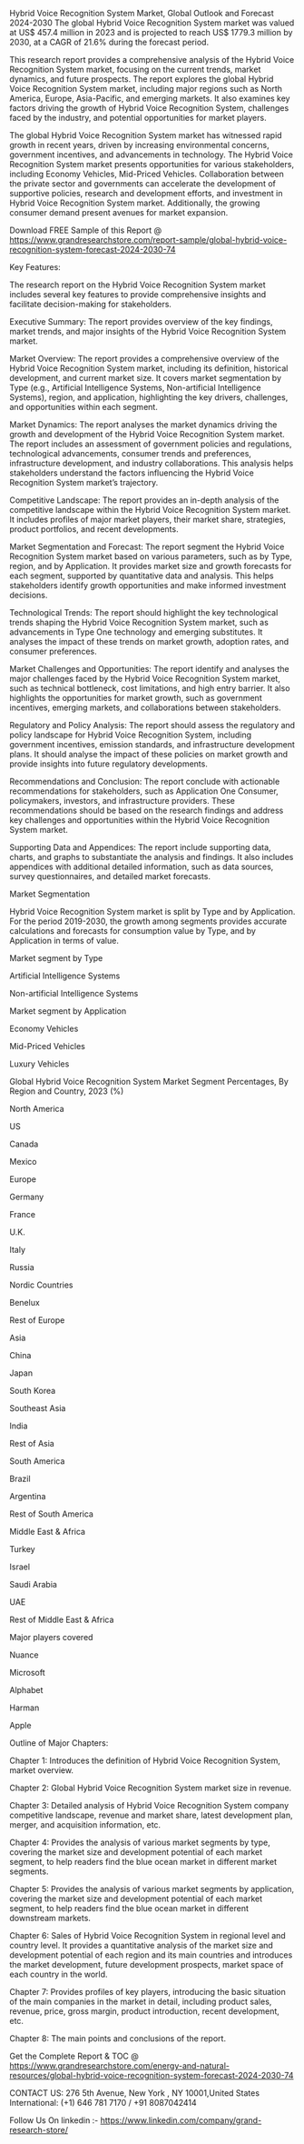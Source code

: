 Hybrid Voice Recognition System Market, Global Outlook and Forecast 2024-2030
The global Hybrid Voice Recognition System market was valued at US$ 457.4 million in 2023 and is projected to reach US$ 1779.3 million by 2030, at a CAGR of 21.6% during the forecast period.

This research report provides a comprehensive analysis of the Hybrid Voice Recognition System market, focusing on the current trends, market dynamics, and future prospects. The report explores the global Hybrid Voice Recognition System market, including major regions such as North America, Europe, Asia-Pacific, and emerging markets. It also examines key factors driving the growth of Hybrid Voice Recognition System, challenges faced by the industry, and potential opportunities for market players.

The global Hybrid Voice Recognition System market has witnessed rapid growth in recent years, driven by increasing environmental concerns, government incentives, and advancements in technology. The Hybrid Voice Recognition System market presents opportunities for various stakeholders, including Economy Vehicles, Mid-Priced Vehicles. Collaboration between the private sector and governments can accelerate the development of supportive policies, research and development efforts, and investment in Hybrid Voice Recognition System market. Additionally, the growing consumer demand present avenues for market expansion.

Download FREE Sample of this Report @ https://www.grandresearchstore.com/report-sample/global-hybrid-voice-recognition-system-forecast-2024-2030-74

Key Features:

The research report on the Hybrid Voice Recognition System market includes several key features to provide comprehensive insights and facilitate decision-making for stakeholders.

Executive Summary: The report provides overview of the key findings, market trends, and major insights of the Hybrid Voice Recognition System market.

Market Overview: The report provides a comprehensive overview of the Hybrid Voice Recognition System market, including its definition, historical development, and current market size. It covers market segmentation by Type (e.g., Artificial Intelligence Systems, Non-artificial Intelligence Systems), region, and application, highlighting the key drivers, challenges, and opportunities within each segment.

Market Dynamics: The report analyses the market dynamics driving the growth and development of the Hybrid Voice Recognition System market. The report includes an assessment of government policies and regulations, technological advancements, consumer trends and preferences, infrastructure development, and industry collaborations. This analysis helps stakeholders understand the factors influencing the Hybrid Voice Recognition System market’s trajectory.

Competitive Landscape: The report provides an in-depth analysis of the competitive landscape within the Hybrid Voice Recognition System market. It includes profiles of major market players, their market share, strategies, product portfolios, and recent developments.

Market Segmentation and Forecast: The report segment the Hybrid Voice Recognition System market based on various parameters, such as by Type, region, and by Application. It provides market size and growth forecasts for each segment, supported by quantitative data and analysis. This helps stakeholders identify growth opportunities and make informed investment decisions.

Technological Trends: The report should highlight the key technological trends shaping the Hybrid Voice Recognition System market, such as advancements in Type One technology and emerging substitutes. It analyses the impact of these trends on market growth, adoption rates, and consumer preferences.

Market Challenges and Opportunities: The report identify and analyses the major challenges faced by the Hybrid Voice Recognition System market, such as technical bottleneck, cost limitations, and high entry barrier. It also highlights the opportunities for market growth, such as government incentives, emerging markets, and collaborations between stakeholders.

Regulatory and Policy Analysis: The report should assess the regulatory and policy landscape for Hybrid Voice Recognition System, including government incentives, emission standards, and infrastructure development plans. It should analyse the impact of these policies on market growth and provide insights into future regulatory developments.

Recommendations and Conclusion: The report conclude with actionable recommendations for stakeholders, such as Application One Consumer, policymakers, investors, and infrastructure providers. These recommendations should be based on the research findings and address key challenges and opportunities within the Hybrid Voice Recognition System market.

Supporting Data and Appendices: The report include supporting data, charts, and graphs to substantiate the analysis and findings. It also includes appendices with additional detailed information, such as data sources, survey questionnaires, and detailed market forecasts.

Market Segmentation

Hybrid Voice Recognition System market is split by Type and by Application. For the period 2019-2030, the growth among segments provides accurate calculations and forecasts for consumption value by Type, and by Application in terms of value.

Market segment by Type

Artificial Intelligence Systems

Non-artificial Intelligence Systems

Market segment by Application

Economy Vehicles

Mid-Priced Vehicles

Luxury Vehicles

Global Hybrid Voice Recognition System Market Segment Percentages, By Region and Country, 2023 (%)

North America

US

Canada

Mexico

Europe

Germany

France

U.K.

Italy

Russia

Nordic Countries

Benelux

Rest of Europe

Asia

China

Japan

South Korea

Southeast Asia

India

Rest of Asia

South America

Brazil

Argentina

Rest of South America

Middle East & Africa

Turkey

Israel

Saudi Arabia

UAE

Rest of Middle East & Africa

Major players covered

Nuance

Microsoft

Alphabet

Harman

Apple

Outline of Major Chapters:

Chapter 1: Introduces the definition of Hybrid Voice Recognition System, market overview.

Chapter 2: Global Hybrid Voice Recognition System market size in revenue.

Chapter 3: Detailed analysis of Hybrid Voice Recognition System company competitive landscape, revenue and market share, latest development plan, merger, and acquisition information, etc.

Chapter 4: Provides the analysis of various market segments by type, covering the market size and development potential of each market segment, to help readers find the blue ocean market in different market segments.

Chapter 5: Provides the analysis of various market segments by application, covering the market size and development potential of each market segment, to help readers find the blue ocean market in different downstream markets.

Chapter 6: Sales of Hybrid Voice Recognition System in regional level and country level. It provides a quantitative analysis of the market size and development potential of each region and its main countries and introduces the market development, future development prospects, market space of each country in the world.

Chapter 7: Provides profiles of key players, introducing the basic situation of the main companies in the market in detail, including product sales, revenue, price, gross margin, product introduction, recent development, etc.

Chapter 8: The main points and conclusions of the report.

Get the Complete Report & TOC @ https://www.grandresearchstore.com/energy-and-natural-resources/global-hybrid-voice-recognition-system-forecast-2024-2030-74

CONTACT US:
276 5th Avenue, New York , NY 10001,United States
International: (+1) 646 781 7170 / +91 8087042414

Follow Us On linkedin :- https://www.linkedin.com/company/grand-research-store/
